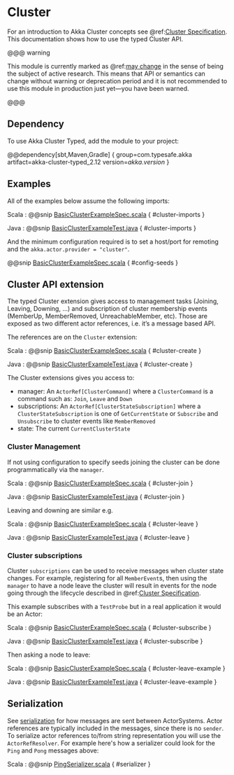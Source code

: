 # Cluster

For an introduction to Akka Cluster concepts see @ref:[Cluster Specification](../common/cluster.md). This documentation shows how to use the typed
Cluster API.

@@@ warning

This module is currently marked as @ref:[may change](../common/may-change.md) in the sense
  of being the subject of active research. This means that API or semantics can
  change without warning or deprecation period and it is not recommended to use
  this module in production just yet—you have been warned.

@@@

## Dependency

To use Akka Cluster Typed, add the module to your project:

@@dependency[sbt,Maven,Gradle] {
  group=com.typesafe.akka
  artifact=akka-cluster-typed_2.12
  version=$akka.version$
}

## Examples

All of the examples below assume the following imports:

Scala
:  @@snip [BasicClusterExampleSpec.scala]($akka$/akka-cluster-typed/src/test/scala/docs/akka/cluster/typed/BasicClusterExampleSpec.scala) { #cluster-imports }

Java
:  @@snip [BasicClusterExampleTest.java]($akka$/akka-cluster-typed/src/test/java/jdocs/akka/cluster/typed/BasicClusterExampleTest.java) { #cluster-imports }

And the minimum configuration required is to set a host/port for remoting and the `akka.actor.provider = "cluster"`.

@@snip [BasicClusterExampleSpec.scala]($akka$/akka-cluster-typed/src/test/scala/docs/akka/cluster/typed/BasicClusterExampleSpec.scala) { #config-seeds }


## Cluster API extension

The typed Cluster extension gives access to management tasks (Joining, Leaving, Downing, …) and subscription of
cluster membership events (MemberUp, MemberRemoved, UnreachableMember, etc). Those are exposed as two different actor
references, i.e. it’s a message based API.

The references are on the `Cluster` extension:

Scala
:  @@snip [BasicClusterExampleSpec.scala]($akka$/akka-cluster-typed/src/test/scala/docs/akka/cluster/typed/BasicClusterExampleSpec.scala) { #cluster-create }

Java
:  @@snip [BasicClusterExampleTest.java]($akka$/akka-cluster-typed/src/test/java/jdocs/akka/cluster/typed/BasicClusterExampleTest.java) { #cluster-create }

The Cluster extensions gives you access to:

* manager: An `ActorRef[ClusterCommand]` where a `ClusterCommand` is a command such as: `Join`, `Leave` and `Down`
* subscriptions: An `ActorRef[ClusterStateSubscription]` where a `ClusterStateSubscription` is one of `GetCurrentState` or `Subscribe` and `Unsubscribe` to cluster events like `MemberRemoved`
* state: The current `CurrentClusterState`


### Cluster Management

If not using configuration to specify seeds joining the cluster can be done programmatically via the `manager`.

Scala
:  @@snip [BasicClusterExampleSpec.scala]($akka$/akka-cluster-typed/src/test/scala/docs/akka/cluster/typed/BasicClusterExampleSpec.scala) { #cluster-join }

Java
:  @@snip [BasicClusterExampleTest.java]($akka$/akka-cluster-typed/src/test/java/jdocs/akka/cluster/typed/BasicClusterExampleTest.java) { #cluster-join }

Leaving and downing are similar e.g.

Scala
:  @@snip [BasicClusterExampleSpec.scala]($akka$/akka-cluster-typed/src/test/scala/docs/akka/cluster/typed/BasicClusterExampleSpec.scala) { #cluster-leave }

Java
:  @@snip [BasicClusterExampleTest.java]($akka$/akka-cluster-typed/src/test/java/jdocs/akka/cluster/typed/BasicClusterExampleTest.java) { #cluster-leave }

### Cluster subscriptions

Cluster `subscriptions` can be used to receive messages when cluster state changes. For example, registering
for all `MemberEvent`s, then using the `manager` to have a node leave the cluster will result in events
for the node going through the lifecycle described in @ref:[Cluster Specification](../common/cluster.md).

This example subscribes with a `TestProbe` but in a real application it would be an Actor:

Scala
:  @@snip [BasicClusterExampleSpec.scala]($akka$/akka-cluster-typed/src/test/scala/docs/akka/cluster/typed/BasicClusterExampleSpec.scala) { #cluster-subscribe }

Java
:  @@snip [BasicClusterExampleTest.java]($akka$/akka-cluster-typed/src/test/java/jdocs/akka/cluster/typed/BasicClusterExampleTest.java) { #cluster-subscribe }

Then asking a node to leave:

Scala
:  @@snip [BasicClusterExampleSpec.scala]($akka$/akka-cluster-typed/src/test/scala/docs/akka/cluster/typed/BasicClusterExampleSpec.scala) { #cluster-leave-example }

Java
:  @@snip [BasicClusterExampleTest.java]($akka$/akka-cluster-typed/src/test/java/jdocs/akka/cluster/typed/BasicClusterExampleTest.java) { #cluster-leave-example }

## Serialization

See [serialization](https://doc.akka.io/docs/akka/current/scala/serialization.html) for how messages are sent between
ActorSystems. Actor references are typically included in the messages,
since there is no `sender`. To serialize actor references to/from string representation you will use the `ActorRefResolver`.
For example here's how a serializer could look for the `Ping` and `Pong` messages above:

Scala
:  @@snip [PingSerializer.scala]($akka$/akka-cluster-typed/src/test/scala/docs/akka/cluster/typed/PingSerializer.scala) { #serializer }


